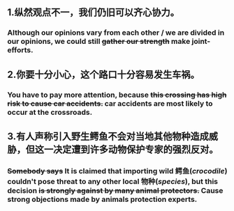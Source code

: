## 1.纵然观点不一，我们仍旧可以齐心协力。

### Although our opinions vary from each other / we are divided in our opinions, we could still ~~gather our strength~~ make joint-efforts.

## 2.你要十分小心，这个路口十分容易发生车祸。

### You have to pay more attention, because ~~this crossing has high risk to cause car accidents.~~ car accidents are most likely to occur at the crossroads.

## 3.有人声称引入野生鳄鱼不会对当地其他物种造成威胁，但这一决定遭到许多动物保护专家的强烈反对。

### ~~Somebody says~~ It is claimed that importing wild 鳄鱼(***crocodile***) couldn't pose threat to any other local 物种(***species***), but this decision ~~is strongly against by many animal protectors.~~  Cause strong objections made by animals protection experts.

 